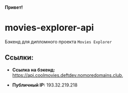 **Привет!**


# movies-explorer-api
Бэкенд для дипломного проекта `Movies Explorer` 

## Ссылки:
* **Ссылка на бэкенд:** https://api.coolmovies.deftdev.nomoredomains.club,

* **Публичный IP:** 193.32.219.218
